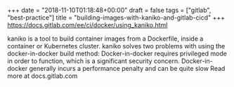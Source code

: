 +++
date = "2018-11-10T01:18:48+00:00"
draft = false
tags = ["gitlab", "best-practice"]
title = "building-images-with-kaniko-and-gitlab-cicd"
+++
https://docs.gitlab.com/ee/ci/docker/using_kaniko.html

kaniko is a tool to build container images from a Dockerfile, inside a container or Kubernetes cluster. kaniko solves two problems with using the docker-in-docker build method: Docker-in-docker requires privileged mode in order to function, which is a significant security concern. Docker-in-docker generally incurs a performance penalty and can be quite slow Read more at docs.gitlab.com
